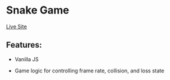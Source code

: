 # Snake Game

[Live Site](https://apcurran.github.io/snake-vanilla-js/)

## Features:

* Vanilla JS

* Game logic for controlling frame rate, collision, and loss state